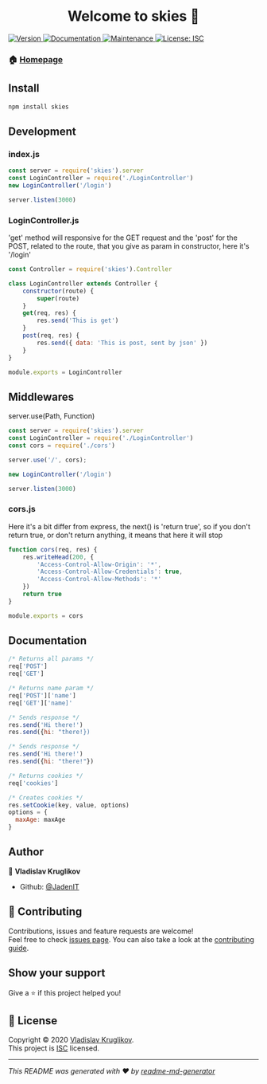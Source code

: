 <h1 align="center">Welcome to skies 👋</h1>
<p>
  <a href="https://www.npmjs.com/package/skies" target="_blank">
    <img alt="Version" src="https://img.shields.io/npm/v/skies.svg">
  </a>
  <a href="https://github.com/JadenIT/Skies#readme" target="_blank">
    <img alt="Documentation" src="https://img.shields.io/badge/documentation-yes-brightgreen.svg" />
  </a>
  <a href="https://github.com/JadenIT/Skies/graphs/commit-activity" target="_blank">
    <img alt="Maintenance" src="https://img.shields.io/badge/Maintained%3F-yes-green.svg" />
  </a>
  <a href="https://github.com/JadenIT/Skies/blob/master/LICENSE" target="_blank">
    <img alt="License: ISC" src="https://img.shields.io/github/license/JadenIT/skies" />
  </a>
</p>

### 🏠 [Homepage](https://github.com/JadenIT/Skies#readme)

## Install

```sh
npm install skies
```

## Development

### index.js
```javascript
const server = require('skies').server
const LoginController = require('./LoginController')
new LoginController('/login')

server.listen(3000)
```

### LoginController.js
'get' method will responsive for the GET request and the 'post' for the POST, related to the route, that you give as param in constructor, here it's '/login'
```javascript
const Controller = require('skies').Controller

class LoginController extends Controller {
    constructor(route) {
        super(route)
    }
    get(req, res) {
        res.send('This is get')
    }
    post(req, res) {
        res.send({ data: 'This is post, sent by json' })
    }
}

module.exports = LoginController
```

## Middlewares
server.use(Path, Function)
```javascript
const server = require('skies').server
const LoginController = require('./LoginController')
const cors = require('./cors')

server.use('/', cors);

new LoginController('/login')

server.listen(3000)
```

### cors.js
Here it's a bit differ from express, the next() is 'return true', so if you don't return true, or don't return anything, it means that here it will stop
```javascript
function cors(req, res) {
    res.writeHead(200, {
        'Access-Control-Allow-Origin': '*',
        'Access-Control-Allow-Credentials': true,
        'Access-Control-Allow-Methods': '*'
    })
    return true
}

module.exports = cors  
```

## Documentation
```javascript
/* Returns all params */
req['POST'] 
req['GET'] 

/* Returns name param */
req['POST']['name'] 
req['GET']['name]' 

/* Sends response */
res.send('Hi there!')
res.send({hi: "there!})

/* Sends response */
res.send('Hi there!')
res.send({hi: "there!"})

/* Returns cookies */
req['cookies']

/* Creates cookies */
res.setCookie(key, value, options)
options = {
  maxAge: maxAge
}
```


## Author

👤 **Vladislav Kruglikov**

* Github: [@JadenIT](https://github.com/JadenIT)

## 🤝 Contributing

Contributions, issues and feature requests are welcome!<br />Feel free to check [issues page](https://github.com/JadenIT/Skies/issues). You can also take a look at the [contributing guide](https://github.com/JadenIT/Skies/blob/master/CONTRIBUTING.md).

## Show your support

Give a ⭐️ if this project helped you!

## 📝 License

Copyright © 2020 [Vladislav Kruglikov](https://github.com/JadenIT).<br />
This project is [ISC](https://github.com/JadenIT/Skies/blob/master/LICENSE) licensed.

***
_This README was generated with ❤️ by [readme-md-generator](https://github.com/kefranabg/readme-md-generator)_